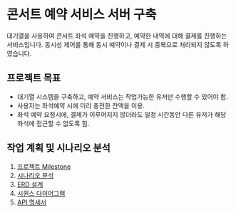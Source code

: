 # 콘서트 예약 서비스 서버 구축
대기열을 사용하여 콘서트 좌석 예약을 진행하고, 예약한 내역에 대해 결제를 진행하는 서비스입니다.  동시성 제어를 통해 동시 예약이나 결제 시 중복으로 처리되지 않도록 하였습니다.

## 프로젝트 목표
- 대기열 시스템을 구축하고, 예약 서비스는 작업가능한 유저만 수행할 수 있어야 함.
- 사용자는 좌석예약 시에 미리 충전한 잔액을 이용.
- 좌석 예약 요청시에, 결제가 이루어지지 않더라도 일정 시간동안 다른 유저가 해당 좌석에 접근할 수 없도록 힘.

## 작업 계획 및 시나리오 분석
1. [프로젝트 Milestone](https://github.com/hwajinkim/consert-reserv-service/blob/master/docs/milestone/milestone.md)
2. [시나리오 분석](https://github.com/hwajinkim/consert-reserv-service/blob/master/docs/require-anlysis/%EC%9A%94%EA%B5%AC%EC%82%AC%ED%95%AD%EB%B6%84%EC%84%9D.md)
3. [ERD 설계](https://github.com/hwajinkim/consert-reserv-service/blob/master/docs/erd/ERD.md)
4. [시퀀스 다이어그램](https://github.com/hwajinkim/consert-reserv-service/blob/master/docs/sequence-diagram/sequenceDiagram.md)    
5. [API 명세서](https://github.com/hwajinkim/consert-reserv-service/blob/master/docs/API/API_%EB%AA%85%EC%84%B8.md)
<!-- 6. [아키텍처 구조]()-->

